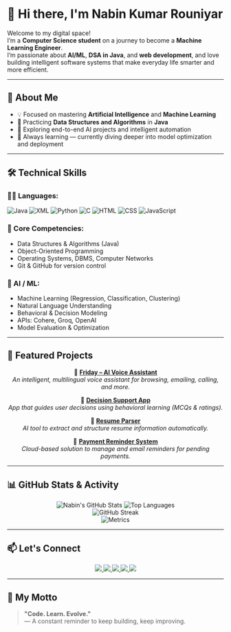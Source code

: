 # 👋 Hi there, I'm Nabin Kumar Rouniyar

Welcome to my digital space!  
I’m a **Computer Science student** on a journey to become a **Machine Learning Engineer**.  
I’m passionate about **AI/ML**, **DSA in Java**, and **web development**, and love building intelligent software systems that make everyday life smarter and more efficient.

---

## 🚀 About Me

- 💡 Focused on mastering **Artificial Intelligence** and **Machine Learning**
- 🔧 Practicing **Data Structures and Algorithms** in **Java**
- 🌱 Exploring end-to-end AI projects and intelligent automation
- 📘 Always learning — currently diving deeper into model optimization and deployment

---

## 🛠️ Technical Skills

### 👨‍💻 Languages:
![Java](https://img.shields.io/badge/Java-ED8B00?style=for-the-badge&logo=openjdk&logoColor=white)
![XML](https://img.shields.io/badge/XML-0060AC?style=for-the-badge&logo=xml&logoColor=white)
![Python](https://img.shields.io/badge/Python-3670A0?style=for-the-badge&logo=python&logoColor=white)
![C](https://img.shields.io/badge/C-00599C?style=for-the-badge&logo=c&logoColor=white)
![HTML](https://img.shields.io/badge/HTML-E34F26?style=for-the-badge&logo=html5&logoColor=white)
![CSS](https://img.shields.io/badge/CSS-1572B6?style=for-the-badge&logo=css3&logoColor=white)
![JavaScript](https://img.shields.io/badge/JavaScript-F7DF1E?style=for-the-badge&logo=javascript&logoColor=black)


### 🧠 Core Competencies:
- Data Structures & Algorithms (Java)
- Object-Oriented Programming
- Operating Systems, DBMS, Computer Networks
- Git & GitHub for version control

### 🧠 AI / ML:
- Machine Learning (Regression, Classification, Clustering)
- Natural Language Understanding
- Behavioral & Decision Modeling
- APIs: Cohere, Groq, OpenAI
- Model Evaluation & Optimization

---

## 📂 Featured Projects

<div align="center">

🔹 **[Friday – AI Voice Assistant](https://github.com/Nabin68/friday)**  
_An intelligent, multilingual voice assistant for browsing, emailing, calling, and more._

🔹 **[Decision Support App](https://github.com/Nabin68/decision-support-app)**  
_App that guides user decisions using behavioral learning (MCQs & ratings)._

🔹 **[Resume Parser](https://github.com/Nabin68/Resume-Parser)**  
_AI tool to extract and structure resume information automatically._

🔹 **[Payment Reminder System](https://github.com/Nabin68/Payment-Remainder-App)**  
_Cloud-based solution to manage and email reminders for pending payments._

</div>

---

## 📊 GitHub Stats & Activity

<div align="center">

![Nabin's GitHub Stats](https://github-readme-stats.vercel.app/api?username=Nabin68&show_icons=true&theme=radical&hide_border=true)
![Top Languages](https://github-readme-stats.vercel.app/api/top-langs/?username=Nabin68&layout=compact&theme=radical&hide_border=true)
<br>
![GitHub Streak](https://github-readme-streak-stats.herokuapp.com?user=Nabin68&theme=radical&hide_border=true)
<br>
![Metrics](https://metrics.lecoq.io/Nabin68?template=classic&isocalendar=1&languages=1&activity=1&followup=1&config.timezone=Asia%2FKolkata)

</div>

---

## 📫 Let's Connect

<p align="center">
  <a href="https://www.linkedin.com/in/nabin-rouniyar-86682726a/" target="_blank">
    <img src="https://img.shields.io/badge/LinkedIn-0A66C2?style=for-the-badge&logo=linkedin&logoColor=white" />
  </a>
  <a href="https://github.com/Nabin68" target="_blank">
    <img src="https://img.shields.io/badge/GitHub-100000?style=for-the-badge&logo=github&logoColor=white" />
  </a>
  <a href="mailto:nabingupta68@gmail.com">
    <img src="https://img.shields.io/badge/Gmail-D14836?style=for-the-badge&logo=gmail&logoColor=white" />
  </a>
  <a href="https://www.facebook.com/nabin.gupta.589583" target="_blank">
    <img src="https://img.shields.io/badge/Facebook-1877F2?style=for-the-badge&logo=facebook&logoColor=white" />
  </a>
  <a href="https://www.instagram.com/nabinrouniyar08/" target="_blank">
    <img src="https://img.shields.io/badge/Instagram-E4405F?style=for-the-badge&logo=instagram&logoColor=white" />
  </a>
</p>

---

## 🧭 My Motto

> **"Code. Learn. Evolve."**  
> — A constant reminder to keep building, keep improving.

